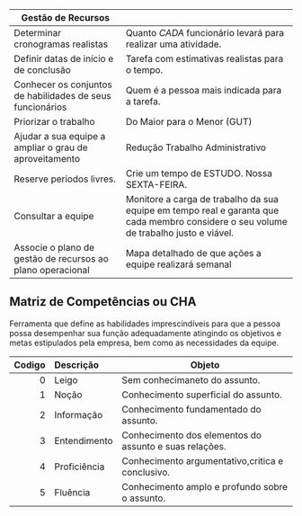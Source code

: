 
| Gestão de Recursos                                         |                                                                                                                                       |
| ---------------------------------------------------------- | ------------------------------------------------------------------------------------------------------------------------------------- |
| Determinar cronogramas realistas                           | Quanto *CADA* funcionário levará para realizar uma atividade.                                                                         |
| Definir datas de início e de conclusão                     | Tarefa com estimativas realistas para o tempo.                                                                                        |
| Conhecer os conjuntos de habilidades de seus funcionários  | Quem é a pessoa mais indicada para a tarefa.                                                                                          |
| Priorizar o trabalho                                       | Do Maior para o Menor (GUT)                                                                                                           |
| Ajudar a sua equipe a ampliar o grau de aproveitamento     | Redução Trabalho Administrativo                                                                                                       |
| Reserve períodos livres.                                   | Crie um tempo de ESTUDO. Nossa SEXTA-FEIRA.                                                                                           |
| Consultar a equipe                                         | Monitore a carga de trabalho da sua equipe em tempo real e garanta que cada membro considere o seu volume de trabalho justo e viável. |
| Associe o plano de gestão de recursos ao plano operacional | Mapa detalhado de que ações a equipe realizará semanal                                                                                |
## Matriz de Competências ou CHA
Ferramenta que define as habilidades imprescindíveis para que a pessoa possa desempenhar sua função adequadamente atingindo os objetivos e metas estipulados pela empresa, bem como as necessidades da equipe.

| Codigo | Descrição    | Objeto                                                 |
| -----: | :----------- | ------------------------------------------------------ |
|      0 | Leigo        | Sem conhecimaneto do assunto.                          |
|      1 | Noção        | Conhecimento superficial do assunto.                   |
|      2 | Informação   | Conhecimento fundamentado do assunto.                  |
|      3 | Entendimento | Conhecimento dos elementos do assunto e suas relações. |
|      4 | Proficiência | Conhecimento argumentativo,critica e conclusivo.       |
|      5 | Fluência     | Conhecimento amplo e profundo sobre o assunto.         |
